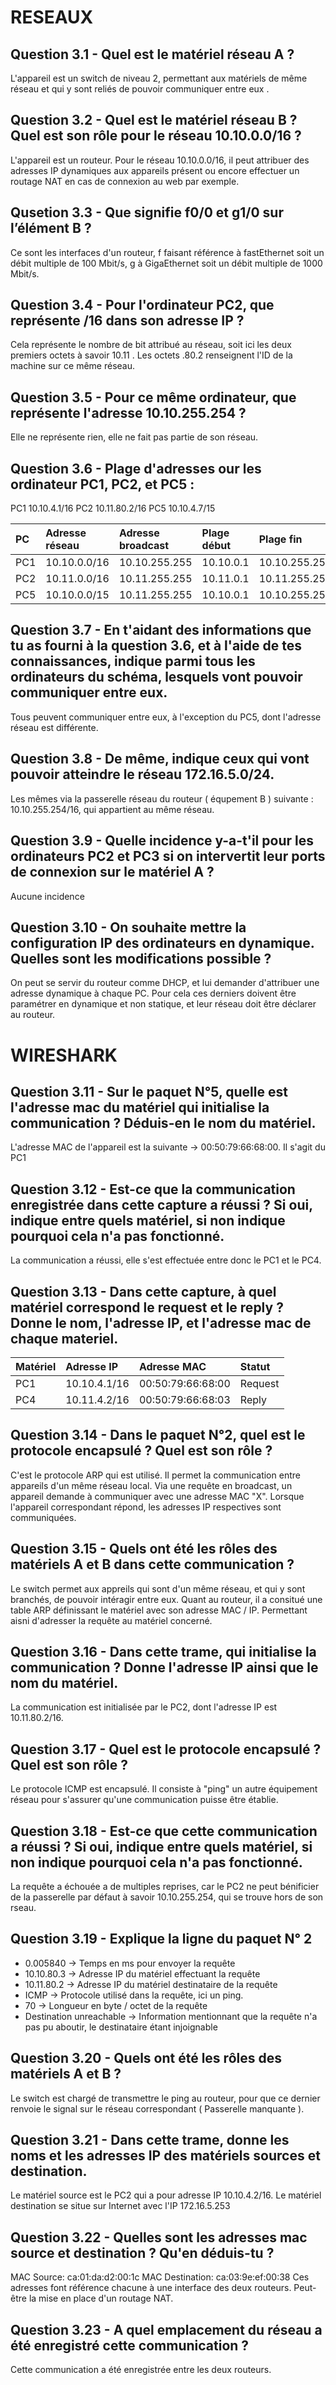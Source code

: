 # RESEAUX



## Question 3.1 - Quel est le matériel réseau A ? 
L'appareil est un switch de niveau 2, permettant aux matériels de même réseau et qui y sont reliés de pouvoir communiquer entre eux . 

## Question 3.2 - Quel est le matériel réseau B ? Quel est son rôle pour le réseau 10.10.0.0/16 ?
L'appareil est un routeur. Pour le réseau 10.10.0.0/16, il peut attribuer des adresses IP dynamiques aux appareils présent ou encore effectuer un routage NAT en cas de connexion au web par exemple. 

## Qusetion 3.3 - Que signifie f0/0 et g1/0 sur l’élément B ?
Ce sont les interfaces d'un routeur, f faisant référence à fastEthernet soit un débit multiple de 100 Mbit/s, g à GigaEthernet soit un débit multiple de 1000 Mbit/s.  

## Question 3.4 - Pour l'ordinateur PC2, que représente /16 dans son adresse IP ?
Cela représente le nombre de bit attribué au réseau, soit ici les deux premiers octets à savoir 10.11 . Les octets .80.2 renseignent l'ID de la machine sur ce même réseau. 

## Question 3.5 - Pour ce même ordinateur, que représente l'adresse 10.10.255.254 ?
Elle ne représente rien, elle ne fait pas partie de son réseau. 

## Question 3.6 - Plage d'adresses our les ordinateur PC1, PC2, et PC5  :

PC1 10.10.4.1/16
PC2 10.11.80.2/16
PC5 10.10.4.7/15

| PC    | Adresse réseau | Adresse broadcast | Plage début | Plage fin     |
|:------|:---------------|:------------------|:------------|:--------------|
| PC1   | 10.10.0.0/16   | 10.10.255.255     | 10.10.0.1   | 10.10.255.254 |
| PC2   | 10.11.0.0/16   | 10.11.255.255     | 10.11.0.1   | 10.11.255.254 |
| PC5   | 10.10.0.0/15   | 10.11.255.255     | 10.10.0.1   | 10.10.255.254 |

## Question 3.7 - En t'aidant des informations que tu as fourni à la question 3.6, et à l'aide de tes connaissances, indique parmi tous les ordinateurs du schéma, lesquels vont pouvoir communiquer entre eux.
Tous peuvent communiquer entre eux, à l'exception du PC5, dont l'adresse réseau est différente. 

## Question 3.8 - De même, indique ceux qui vont pouvoir atteindre le réseau 172.16.5.0/24.
Les mêmes via la passerelle réseau du routeur ( équpement B ) suivante : 10.10.255.254/16, qui appartient au même réseau.

## Question 3.9 - Quelle incidence y-a-t'il pour les ordinateurs PC2 et PC3 si on intervertit leur ports de connexion sur le matériel A ?
Aucune incidence 

## Question 3.10 - On souhaite mettre la configuration IP des ordinateurs en dynamique. Quelles sont les modifications possible ?
On peut se servir du routeur comme DHCP, et lui demander d'attribuer une adresse dynamique à chaque PC. Pour cela ces derniers doivent être paramétrer en dynamique et non statique, et leur réseau doit être déclarer au routeur. 



# WIRESHARK



## Question 3.11 - Sur le paquet N°5, quelle est l'adresse mac du matériel qui initialise la communication ? Déduis-en le nom du matériel.
L'adresse MAC de l'appareil est la suivante -> 00:50:79:66:68:00. Il s'agit du PC1

## Question 3.12 - Est-ce que la communication enregistrée dans cette capture a réussi ? Si oui, indique entre quels matériel, si non indique pourquoi cela n'a pas fonctionné.
La communication a réussi, elle s'est effectuée entre donc le PC1 et le PC4. 

## Question 3.13 - Dans cette capture, à quel matériel correspond le request et le reply ? Donne le nom, l'adresse IP, et l'adresse mac de chaque materiel.

| Matériel  | Adresse IP     | Adresse MAC       | Statut  |
|:----------|:---------------|:------------------|:--------|
| PC1       | 10.10.4.1/16   | 00:50:79:66:68:00 | Request |
| PC4       | 10.11.4.2/16   | 00:50:79:66:68:03 | Reply   |

## Question 3.14 - Dans le paquet N°2, quel est le protocole encapsulé ? Quel est son rôle ?
C'est le protocole ARP qui est utilisé. Il permet la communication entre appareils d'un même réseau local. Via une requête en broadcast, un appareil demande à communiquer avec une adresse MAC "X". Lorsque l'appareil correspondant répond, les adresses IP respectives sont communiquées. 

## Question 3.15 - Quels ont été les rôles des matériels A et B dans cette communication ?
Le switch permet aux appreils qui sont d'un même réseau, et qui y sont branchés, de pouvoir intéragir entre eux. 
Quant au routeur, il a consitué une table ARP définissant le matériel avec son adresse MAC / IP. Permettant aisni d'adresser la requête au matériel concerné. 




## Question 3.16 - Dans cette trame, qui initialise la communication ? Donne l'adresse IP ainsi que le nom du matériel.
La communication est initialisée par le PC2, dont l'adresse IP est 10.11.80.2/16. 

## Question 3.17 - Quel est le protocole encapsulé ? Quel est son rôle ?
Le protocole ICMP est encapsulé. Il consiste à "ping" un autre équipement réseau pour s'assurer qu'une communication puisse être établie. 

## Question 3.18 - Est-ce que cette communication a réussi ? Si oui, indique entre quels matériel, si non indique pourquoi cela n'a pas fonctionné.
La requête a échouée a de multiples reprises, car le PC2 ne peut bénificier de la passerelle par défaut à savoir 10.10.255.254, qui se trouve hors de son rseau. 

## Question 3.19 - Explique la ligne du paquet N° 2
- 0.005840 -> Temps en ms pour envoyer la requête
- 10.10.80.3 -> Adresse IP du matériel effectuant la requête
- 10.11.80.2 -> Adresse IP du matériel destinataire de la requête
- ICMP -> Protocole utilisé dans la requête, ici un ping. 
- 70 -> Longueur en byte / octet de la requête 
- Destination unreachable -> Information mentionnant que la requête n'a pas pu aboutir, le destinataire étant injoignable

## Question 3.20 - Quels ont été les rôles des matériels A et B ?
Le switch est chargé de transmettre le ping au routeur, pour que ce dernier renvoie le signal sur le réseau correspondant ( Passerelle manquante ).

## Question 3.21 - Dans cette trame, donne les noms et les adresses IP des matériels sources et destination.
Le matériel source est le PC2 qui a pour adresse IP 10.10.4.2/16.
Le matériel destination se situe sur Internet avec l'IP 172.16.5.253

## Question 3.22 - Quelles sont les adresses mac source et destination ? Qu'en déduis-tu ?
MAC Source: ca:01:da:d2:00:1c 
MAC Destination: ca:03:9e:ef:00:38
Ces adresses font référence chacune à une interface des deux routeurs. Peut-être la mise en place d'un routage NAT.

## Question 3.23 - A quel emplacement du réseau a été enregistré cette communication ?
Cette communication a été enregistrée entre les deux routeurs. 
